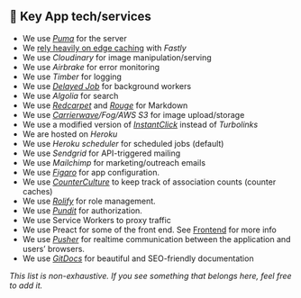 ## 🔑 Key App tech/services

- We use [_Puma_](https://github.com/puma/puma) for the server
- We [rely heavily on edge caching](https://dev.to/ben/making-devto-insanely-fast) with _Fastly_
- We use _Cloudinary_ for image manipulation/serving
- We use _Airbrake_ for error monitoring
- We use _Timber_ for logging
- We use [_Delayed Job_](https://github.com/collectiveidea/delayed_job) for background workers
- We use _Algolia_ for search
- We use [_Redcarpet_](https://github.com/vmg/redcarpet) and [_Rouge_](https://github.com/jneen/rouge) for Markdown
- We use _[Carrierwave](https://github.com/carrierwaveuploader/carrierwave)/Fog/AWS S3_ for image upload/storage
- We use a modified version of [_InstantClick_](http://instantclick.io/) instead of _Turbolinks_
- We are hosted on _Heroku_
- We use _Heroku scheduler_ for scheduled jobs (default)
- We use _Sendgrid_ for API-triggered mailing
- We use _Mailchimp_ for marketing/outreach emails
- We use [_Figaro_](https://github.com/laserlemon/figaro) for app configuration.
- We use [_CounterCulture_](https://github.com/magnusvk/counter_culture) to keep track of association counts (counter caches)
- We use [_Rolify_](https://github.com/RolifyCommunity/rolify) for role management.
- We use [_Pundit_](https://github.com/varvet/pundit) for authorization.
- We use Service Workers to proxy traffic
- We use Preact for some of the front end. See [Frontend](https://docs.dev.to/frontend/) for more info
- We use [_Pusher_](https://pusher.com) for realtime communication between the application and users’ browsers.
- We use [_GitDocs_](https://gitdocs.netlify.com) for beautiful and SEO-friendly documentation

_This list is non-exhaustive. If you see something that belongs here, feel free to add it._

